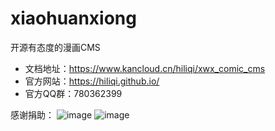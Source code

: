 # xiaohuanxiong
开源有态度的漫画CMS
- 文档地址：https://www.kancloud.cn/hiliqi/xwx_comic_cms
- 官方网站：https://hiliqi.github.io/
- 官方QQ群：780362399

感谢捐助：
 ![image](https://s2.ax1x.com/2019/05/28/VmSipd.png)
 ![image](https://s2.ax1x.com/2019/05/28/VmSF1A.jpg)
